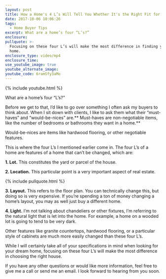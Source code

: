 ```yaml
---
layout: post
title: How a Home's 4 L’s Will Tell You Whether It's the Right Fit for You
date: 2017-10-06 10:06:26
tags:
  - Home Buyer Tips
excerpt: What are a home’s four “L’s?”
enclosure:
pullquote: >-
  Focusing on these four L’s will make the most difference in finding your dream
  home.
enclosure_type: video/mp4
enclosure_time:
use_youtube_image: true
youtube_alternate_image:
youtube_code: 6ramSfy3aMo
---
```



{% include youtube.html %}

What are a home’s four “L’s?”

Before we get to that, I’d like to go over something I often ask my buyers to think about. When I sit down with clients, I like to ask them what their “must-haves” and “would-be-nices” are.** Must-haves are non-negotiable items, like the number of bedrooms or bathrooms they want in a home.**

Would-be-nices are items like hardwood flooring, or other negotiable features.

This is where the four L’s I mentioned earlier come in. The four L’s of a home are features of a home that can’t be changed, which are:

**1. Lot.** This constitutes the yard or parcel of the house.

**2. Location.** This particular point is a very important aspect of real estate.

{% include pullquote.html %}

**3. Layout.** This refers to the floor plan. You can technically change this, but doing so is very expensive. If you’re spending a ton of money changing a home’s layout, you may as well just buy a different home.

**4. Light.** I’m not talking about chandeliers or other fixtures, I’m referring to the natural light that is let into the home. For example, a home on a wooded lot is going to tend to be very dark.

Other features like granite countertops, hardwood flooring, or a particular style of cabinets are much more easily changed than these four L’s.

While I will certainly take all of your specifications in mind when looking for your dream home, focusing on these four L’s will make the most difference in choosing the right house.

If you have any other questions or would like more information, feel free to give me a call or send me an email. I look forward to hearing from you soon.